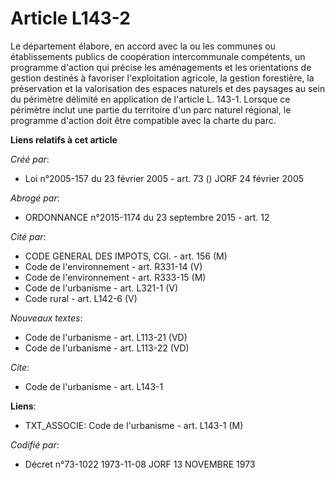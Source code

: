 # Article L143-2

Le département élabore, en accord avec la ou les communes ou établissements publics de coopération intercommunale compétents,
un programme d'action qui précise les aménagements et les orientations de gestion destinés à favoriser l'exploitation
agricole, la gestion forestière, la préservation et la valorisation des espaces naturels et des paysages au sein du périmètre
délimité en application de l'article L. 143-1. Lorsque ce périmètre inclut une partie du territoire d'un parc naturel
régional, le programme d'action doit être compatible avec la charte du parc.

**Liens relatifs à cet article**

_Créé par_:

  - Loi n°2005-157 du 23 février 2005 - art. 73 () JORF 24 février 2005

_Abrogé par_:

  - ORDONNANCE n°2015-1174 du 23 septembre 2015 - art. 12

_Cité par_:

  - CODE GENERAL DES IMPOTS, CGI. - art. 156 (M)
  - Code de l'environnement - art. R331-14 (V)
  - Code de l'environnement - art. R333-15 (M)
  - Code de l'urbanisme - art. L321-1 (V)
  - Code rural - art. L142-6 (V)

_Nouveaux textes_:

  - Code de l'urbanisme - art. L113-21 (VD)
  - Code de l'urbanisme - art. L113-22 (VD)

_Cite_:

  - Code de l'urbanisme - art. L143-1

**Liens**:

  - TXT_ASSOCIE: Code de l'urbanisme - art. L143-1 (M)

_Codifié par_:

  - Décret n°73-1022 1973-11-08 JORF 13 NOVEMBRE 1973
